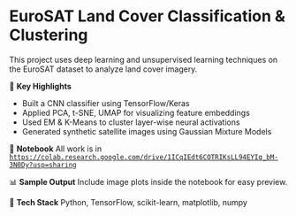 # EuroSAT Land Cover Classification & Clustering

This project uses deep learning and unsupervised learning techniques on the EuroSAT dataset to analyze land cover imagery.

📌 **Key Highlights**
- Built a CNN classifier using TensorFlow/Keras
- Applied PCA, t-SNE, UMAP for visualizing feature embeddings
- Used EM & K-Means to cluster layer-wise neural activations
- Generated synthetic satellite images using Gaussian Mixture Models

📒 **Notebook**
All work is in [`https://colab.research.google.com/drive/1ICqIEdt6COTRIKsLL94EYIq_bM-3N0Dy?usp=sharing`](eurosat_clustering_pipeline.ipynb)

📊 **Sample Output**
Include image plots inside the notebook for easy preview.

🧠 **Tech Stack**
Python, TensorFlow, scikit-learn, matplotlib, numpy

